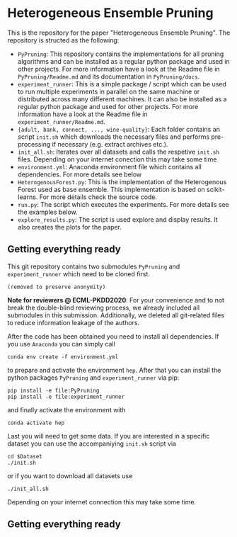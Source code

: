 # Heterogeneous Ensemble Pruning

This is the repository for the paper "Heterogeneous Ensemble Pruning". The repository is structed as the following:

- `PyPruning`: This repository contains the implementations for all pruning algorithms and can be installed as a regular python package and used in other projects. For more information have a look at the Readme file in `PyPruning/Readme.md` and its documentation in `PyPruning/docs`.
- `experiment_runner`: This is a simple package / script which can be used to run multiple experiments in parallel on the same machine or distributed across many different machines. It can also be installed as a regular python package and used for other projects. For more information have a look at the Readme file in `experiment_runner/Readme.md`.
- `{adult, bank, connect, ..., wine-quality}`: Each folder contains an script `init.sh` which downloads the necessary files and performs pre-processing if necessary (e.g. extract archives etc.). 
- `init_all.sh`: Iterates over all datasets and calls the respetive `init.sh` files. Depending on your internet conection this may take some time
- `environment.yml`: Anaconda environment file which contains all dependencies. For more details see below
- `HeterogenousForest.py`: This is the implementation of the Heterogenous Forest used as base ensemble. This implementation is based on scikit-learns. For more details check the source code.
- `run.py`: The script which executes the experiments. For more details see the examples below.
- `explore_results.py`: The script is used explore and display results. It also creates the plots for the paper.

## Getting everything ready

This git repository contains two submodules `PyPruning` and `experiment_runner` which need to be cloned first. 

    (removed to preserve anonymity)

**Note for reviewers @ ECML-PKDD2020**: For your convenience and to not break the double-blind reviewing process, we already included all submodules in this submission. Additionally, we deleted all git-related files to reduce information leakage of the authors.

After the code has been obtained you need to install all dependencies. If you use `Anaconda` you can simply call

    conda env create -f environment.yml

to prepare and activate the environment `hep`. After that you can install the python packages `PyPruning` and `experiment_runner` via pip:

    pip install -e file:PyPruning
    pip install -e file:experiment_runner

and finally activate the environment with

    conda activate hep

Last you will need to get some data. If you are interested in a specific dataset you can use the accompaniying `init.sh` script via

    cd $Dataset
    ./init.sh

or if you want to download all datasets use

    ./init_all.sh

Depending on your internet connection this may take some time.

## Getting everything ready